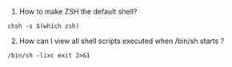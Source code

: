 
1. How to make ZSH the default shell?
```shell
chsh -s $(which zsh)
```
2. How can I view all shell scripts executed when /bin/sh starts ?
```shell
/bin/sh -lixc exit 2>&1
```
